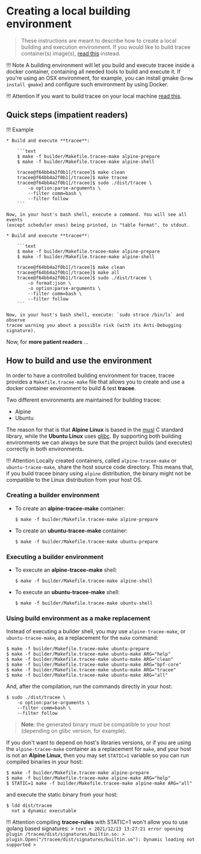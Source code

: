 # Creating a local building environment

> These instructions are meant to describe how to create a local building and
> execution environment. If you would like to build tracee container(s)
> image(s), [read this](./containers.md) instead.

!!! Note
    A building environment will let you build and execute tracee inside a docker
    container, containing all needed tools to build and execute it. If you're
    using an OSX environment, for example, you can install gmake (`brew install
    gmake`) and configure such environment by using Docker.

!!! Attention
    If you want to build tracee on your local machine
    [read this](./building.md).


## Quick steps (**impatient readers**)

!!! Example

    * Build and execute **tracee**:
    
        ```text
        $ make -f builder/Makefile.tracee-make alpine-prepare
        $ make -f builder/Makefile.tracee-make alpine-shell
        
        tracee@f64bb4a2f0b1[/tracee]$ make clean
        tracee@f64bb4a2f0b1[/tracee]$ make tracee
        tracee@f64bb4a2f0b1[/tracee]$ sudo ./dist/tracee \
            -o option:parse-arguments \
            --filter comm=bash \
            --filter follow
        ```
    
    Now, in your host's bash shell, execute a command. You will see all events
    (except scheduler ones) being printed, in "table format", to stdout.
    
    * Build and execute **tracee**:
    
        ```text
        $ make -f builder/Makefile.tracee-make alpine-prepare
        $ make -f builder/Makefile.tracee-make alpine-shell
        
        tracee@f64bb4a2f0b1[/tracee]$ make clean
        tracee@f64bb4a2f0b1[/tracee]$ make all
        tracee@f64bb4a2f0b1[/tracee]$ sudo ./dist/tracee \
            -o format:json \
            -o option:parse-arguments \
            --filter comm=bash \
            --filter follow 
        ```
    
    Now, in your host's bash shell, execute: `sudo strace /bin/ls` and observe
    tracee warning you about a possible risk (with its Anti-Debugging signature).

Now, for **more patient readers** ...

## How to build and use the environment

In order to have a controlled building environment for tracee, tracee provides
a `Makefile.tracee-make` file that allows you to create and use a docker
container environment to build & test **tracee**. 

Two different environments are maintained for building tracee:

* Alpine
* Ubuntu

The reason for that is that **Alpine Linux** is based in the
[musl](https://en.wikipedia.org/wiki/Musl) C standard library, while the
**Ubuntu Linux** uses [glibc](https://en.wikipedia.org/wiki/Glibc). By
supporting both building environments we can always be sure that the project
builds (and executes) correctly in both environments.

!!! Attention
    Locally created containers, called `alpine-tracee-make` or
    `ubuntu-tracee-make`, share the host source code directory. This means
    that, if you build tracee binary using `alpine` distribution, the binary
    might not be compatible to the Linux distribution from your host OS.

### Creating a builder environment

* To create an **alpine-tracee-make** container:

    ```text
    $ make -f builder/Makefile.tracee-make alpine-prepare
    ```

* To create an **ubuntu-tracee-make** container:

    ```text
    $ make -f builder/Makefile.tracee-make ubuntu-prepare
    ```

### Executing a builder environment

* To execute an **alpine-tracee-make** shell:

    ```text
    $ make -f builder/Makefile.tracee-make alpine-shell
    ```

* To execute an **ubuntu-tracee-make** shell:

    ```text
    $ make -f builder/Makefile.tracee-make ubuntu-shell
    ```

### Using build environment as a **make** replacement

Instead of executing a builder shell, you may use `alpine-tracee-make`, or
`ubuntu-tracee-make`, as a replacement for the `make` command:

```text
$ make -f builder/Makefile.tracee-make ubuntu-prepare
$ make -f builder/Makefile.tracee-make ubuntu-make ARG="help"
$ make -f builder/Makefile.tracee-make ubuntu-make ARG="clean"
$ make -f builder/Makefile.tracee-make ubuntu-make ARG="bpf-core"
$ make -f builder/Makefile.tracee-make ubuntu-make ARG="tracee"
$ make -f builder/Makefile.tracee-make ubuntu-make ARG="all"
```

And, after the compilation, run the commands directly in your host:

```text
$ sudo ./dist/tracee \
    -o option:parse-arguments \
    --filter comm=bash \
    --filter follow
```

> **Note**: the generated binary must be compatible to your host (depending on
> glibc version, for example).

If you don't want to depend on host's libraries versions, or if you are using
the `alpine-tracee-make` container as a replacement for `make`, and your host
is not an **Alpine Linux**, then you may set `STATIC=1` variable so you can run
compiled binaries in your host:

```text
$ make -f builder/Makefile.tracee-make alpine-prepare
$ make -f builder/Makefile.tracee-make alpine-make ARG="help"
$ STATIC=1 make -f builder/Makefile.tracee-make alpine-make ARG="all"
```

and execute the static binary from your host:

```text
$ ldd dist/tracee
  not a dynamic executable
```

!!! Attention
    compiling **tracee-rules** with STATIC=1 won't allow you to use golang based
    signatures:
    > ```text
    > 2021/12/13 13:27:21 error opening plugin /tracee/dist/signatures/builtin.so:
    > plugin.Open("/tracee/dist/signatures/builtin.so"): Dynamic loading not supported
    > ```
